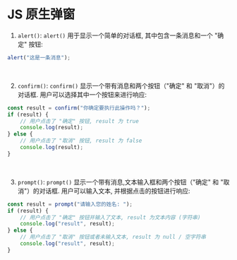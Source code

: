 # JS 原生弹窗

1. `alert()`: `alert()` 用于显示一个简单的对话框, 其中包含一条消息和一个 "确定" 按钮:

```javascript
alert("这是一条消息");
```

<br>

2. `confirm()`: `confirm()` 显示一个带有消息和两个按钮（"确定" 和 "取消"）的对话框. 用户可以选择其中一个按钮来进行响应:

```javascript
const result = confirm("你确定要执行此操作吗？");
if (result) {
    // 用户点击了 "确定" 按钮, result 为 true
    console.log(result);
} else {
    // 用户点击了 "取消" 按钮, result 为 false
    console.log(result);
}
```

<br>

3.  `prompt()`: `prompt()` 显示一个带有消息,文本输入框和两个按钮（"确定" 和 "取消"）的对话框. 用户可以输入文本, 并根据点击的按钮进行响应:

```js
const result = prompt("请输入您的姓名: ");
if (result) {
    // 用户点击了 "确定" 按钮并输入了文本, result 为文本内容 (字符串)
    console.log("result", result);
} else {
    // 用户点击了 "取消" 按钮或者未输入文本, result 为 null / 空字符串
    console.log("result", result);
}
```

<br>
